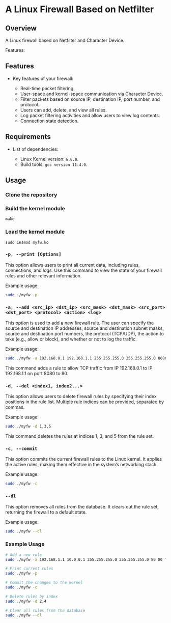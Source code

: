 # A Linux Firewall Based on Netfilter


## Overview

A Linux firewall based on Netfilter and Character Device.

Features:



## Features
- Key features of your firewall:

   - Real-time packet filtering.
   - User-space and kernel-space communication via Character Device.
   - Filter packets based on source IP, destination IP, port number, and protocol.
   - Users can add, delete, and view all rules.
   - Log packet filtering activities and allow users to view log contents.
   - Connection state detection.


## Requirements
- List of dependencies:

  - Linux Kernel version: `6.8.0`.
  - Build tools: `gcc version 11.4.0`.



## Usage

### Clone the repository

### Build the kernel module
```
make
```

### Load the kernel module
```
sudo insmod myfw.ko
```

### `-p, --print [Options]`
This option allows users to print all current data, including rules, connections, and logs. Use this command to view the state of your firewall rules and other relevant information.

Example usage:
```bash
sudo ./myfw -p
```

### `-a, --add <src_ip> <dst_ip> <src_mask> <dst_mask> <src_port> <dst_port> <protocol> <action> <log>`
This option is used to add a new firewall rule. The user can specify the source and destination IP addresses, source and destination subnet masks, source and destination port numbers, the protocol (TCP/UDP), the action to take (e.g., allow or block), and whether or not to log the traffic.

Example usage:
```bash
sudo ./myfw -a 192.168.0.1 192.168.1.1 255.255.255.0 255.255.255.0 8080 80 TCP allow true
```
This command adds a rule to allow TCP traffic from IP 192.168.0.1 to IP 192.168.1.1 on port 8080 to 80.

### `-d, --del <index1, index2...>`
This option allows users to delete firewall rules by specifying their index positions in the rule list. Multiple rule indices can be provided, separated by commas.

Example usage:
```bash
sudo ./myfw -d 1,3,5
```
This command deletes the rules at indices 1, 3, and 5 from the rule set.

### `-c, --commit`
This option commits the current firewall rules to the Linux kernel. It applies the active rules, making them effective in the system’s networking stack.

Example usage:
```bash
sudo ./myfw -c
```

### `--dl`
This option removes all rules from the database. It clears out the rule set, returning the firewall to a default state.

Example usage:
```bash
sudo ./myfw --dl
```

### Example Usage

```bash
# Add a new rule
sudo ./myfw -a 192.168.1.1 10.0.0.1 255.255.255.0 255.255.255.0 80 80 TCP allow true

# Print current rules
sudo ./myfw -p

# Commit the changes to the kernel
sudo ./myfw -c

# Delete rules by index
sudo ./myfw -d 2,4

# Clear all rules from the database
sudo ./myfw --dl
```

